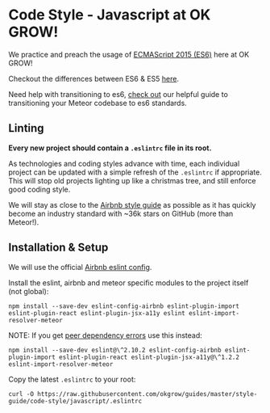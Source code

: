 #  Code Style - Javascript at OK GROW!

We practice and preach the usage of [ECMAScript 2015 (ES6)](http://www.ecma-international.org/ecma-262/6.0/) here at OK GROW!

Checkout the differences between ES6 & ES5 [here](http://es6-features.org/).

Need help with transitioning to es6, [check out](https://github.com/okgrow/guides/blob/master/style-guide/code-style/javascript/transitioning-to-es6.md) our helpful guide to transitioning your Meteor codebase to es6 standards. 

## Linting

**Every new project should contain a `.eslintrc` file in its root.**

As technologies and coding styles advance with time, each individual project can be updated with a simple refresh of the `.eslintrc` if appropriate.  This will stop old projects lighting up like a christmas tree, and still enforce good coding style.

We will stay as close to the [Airbnb style guide](https://github.com/airbnb/javascript) as possible as it has quickly become an industry standard with ~36k stars on GitHub (more than Meteor!).

## Installation & Setup

We will use the official [Airbnb eslint config](https://github.com/airbnb/javascript/tree/master/packages/eslint-config-airbnb).

Install the eslint, airbnb and meteor specific modules to the project itself (not global):

`npm install --save-dev eslint-config-airbnb eslint-plugin-import eslint-plugin-react eslint-plugin-jsx-a11y eslint eslint-import-resolver-meteor`

NOTE: If you get [peer dependency errors](https://github.com/airbnb/javascript/issues/952) use this instead:

`npm install --save-dev eslint@\^2.10.2 eslint-config-airbnb eslint-plugin-import eslint-plugin-react eslint-plugin-jsx-a11y@\^1.2.2 eslint-import-resolver-meteor`

Copy the latest `.eslintrc` to your root:

`curl -O https://raw.githubusercontent.com/okgrow/guides/master/style-guide/code-style/javascript/.eslintrc`

